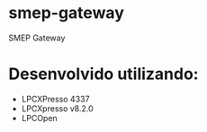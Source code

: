 # smep-gateway
SMEP Gateway

# Desenvolvido utilizando:
* LPCXPresso 4337
* LPCXpresso v8.2.0
* LPCOpen
